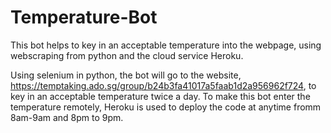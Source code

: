 # Temperature-Bot
This bot helps to key in an acceptable temperature into the webpage, using webscraping from python and the cloud service Heroku.

Using selenium in python, the bot will go to the website, https://temptaking.ado.sg/group/b24b3fa41017a5faab1d2a956962f724, to key in an acceptable temperature twice a day. 
To make this bot enter the temperature remotely, Heroku is used to deploy the code at anytime fromm 8am-9am and 8pm to 9pm.
